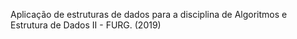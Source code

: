 Aplicação de estruturas de dados para a disciplina de Algoritmos e Estrutura de Dados II - FURG. (2019)

